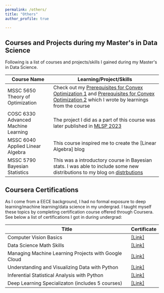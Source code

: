 ```yaml
---
permalink: /others/
title: "Others"
author_profile: true

---
```


## Courses and Projects during my Master's in Data Science
Following is a list of courses and projects/skills I gained during my Master's in Data Science.

| Course Name         | Learning/Project/Skills          |
|------------------|----------------------|
|MSSC 5650 Theory of Optimization| Check out my [Prerequisites for Convex Optimization 1](https://dibalokechanda.github.io/posts/Prerequisites-for-Convex-Optimization1-blog/) and [Prerequisites for Convex Optimization 2](https://dibalokechanda.github.io/posts/Prerequisites-for-Convex-Optimization2-blog/) which I wrote by learnings from the course|
|COSC 6330 Advanced Machine Learning| The project I did as a part of this course was later published in [MLSP 2023](https://graph-based-mtl-fault-detection.github.io/)| 
| MSSC 6040 Applied Linear Algebra| This course inspired me to create the [Linear Algebra] blog|
| MSSC 5790 Bayesian Statistics|This was a introductory course in Bayesian stats. I was able to include some new distributions to my blog on [distrbutions](https://dibalokechanda.github.io/posts/a-reference-guide-to-distributions-blog/)  | 


## Coursera Certifications
As I come from a EECE background, I had no formal exposure to deep learning/machine learning/data science in my undergrad. I taught myself these topics by completing certification course offered through Coursera. See below a list of certifications I got in during undergrad:

| Title            | Certificate          |                             
|------------------|----------------------|
| Computer Vision Basics | [[Link]](https://www.coursera.org/account/accomplishments/verify/BYXMQ88TQX3L?utm_source=link&utm_medium=certificate&utm_content=cert_image&utm_campaign=sharing_cta&utm_product=course)|
| Data Science Math Skills| [[Link]](https://www.coursera.org/account/accomplishments/verify/P8SANQHZKNPQ?utm_source=link&utm_medium=certificate&utm_content=cert_image&utm_campaign=sharing_cta&utm_product=course)|
|Managing Machine Learning Projects with Google Cloud|[[Link]](https://www.coursera.org/account/accomplishments/verify/ZEVY2KYAGSTS?utm_source=link&utm_medium=certificate&utm_content=cert_image&utm_campaign=sharing_cta&utm_product=course)|
|Understanding and Visualizing Data with Python|[[Link]](https://www.coursera.org/account/accomplishments/verify/AYSRSEVXSKKA?utm_source=link&utm_medium=certificate&utm_content=cert_image&utm_campaign=sharing_cta&utm_product=course)|
|Inferential Statistical Analysis with Python|[[Link]](https://www.coursera.org/account/accomplishments/verify/J6MZBRSJTEGA?utm_source=link&utm_medium=certificate&utm_content=cert_image&utm_campaign=pdf_header_button&utm_product=course)|
|Deep Learning Specializaton (includes 5 courses)| [[Link]](https://www.coursera.org/account/accomplishments/specialization/48VQNSFRW25A?utm_source=link&utm_medium=certificate&utm_content=cert_image&utm_campaign=sharing_cta&utm_product=s12n)|



